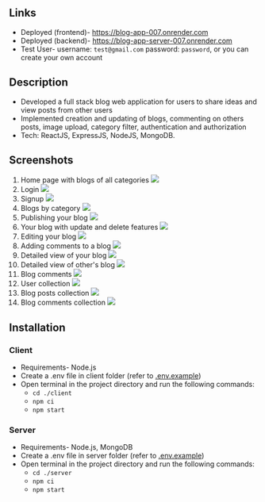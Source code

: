 ## Links

- Deployed (frontend)- https://blog-app-007.onrender.com
- Deployed (backend)- https://blog-app-server-007.onrender.com
- Test User- username: `test@gmail.com` password: `password`, or you can create your own account

## Description

- Developed a full stack blog web application for users to share ideas and view posts from other users
- Implemented creation and updating of blogs, commenting on others posts, image upload, category filter, authentication and authorization
- Tech: ReactJS, ExpressJS, NodeJS, MongoDB.

## Screenshots

1. Home page with blogs of all categories
   ![](https://github.com/yashverma03/blog-app/assets/94443269/4adfef4e-24df-40d2-aef0-eb35cf784da3)
2. Login
   ![](https://github.com/yashverma03/blog-app/assets/94443269/64a95472-dbe9-4021-aaf8-c8b8910979bd)
3. Signup
   ![](https://github.com/yashverma03/blog-app/assets/94443269/92e60f2c-32d7-46c8-a375-d9a67c983a56)
4. Blogs by category
   ![](https://github.com/yashverma03/blog-app/assets/94443269/370b904c-ba2b-4f99-9a30-76552b339892)
5. Publishing your blog
   ![](https://github.com/yashverma03/blog-app/assets/94443269/a4191672-7cc3-4cf8-83d3-f10450a6a0c0)
6. Your blog with update and delete features
   ![](https://github.com/yashverma03/blog-app/assets/94443269/804aa973-9178-43fc-815c-2246c76b9acc)
7. Editing your blog
   ![](https://github.com/yashverma03/blog-app/assets/94443269/6405e67c-f992-4200-9dc6-bb9ba3448101)
8. Adding comments to a blog
   ![](https://github.com/yashverma03/blog-app/assets/94443269/aca930dc-702d-44c6-9554-693e5beb9b45)
9. Detailed view of your blog
   ![](https://github.com/yashverma03/blog-app/assets/94443269/a70d5bab-1a90-44a2-8333-a83aef30fe1d)
10. Detailed view of other's blog
    ![](https://github.com/yashverma03/blog-app/assets/94443269/c44f36b1-ca0c-49eb-bd5a-f3684aabc5ea)
11. Blog comments
    ![](https://github.com/yashverma03/blog-app/assets/94443269/06e870a2-8a50-438f-9cc2-d4cb5f806765)
12. User collection
    ![](https://github.com/yashverma03/blog/assets/94443269/0a71b1ca-92bc-49ca-ba38-4fc581cd99b9)
13. Blog posts collection
    ![](https://github.com/yashverma03/blog/assets/94443269/ec760d9b-53ff-4518-927d-d28d6e0d22ec)
14. Blog comments collection
    ![](https://github.com/yashverma03/blog/assets/94443269/3219cd55-6673-4544-bfe8-97abddfcee06)

## Installation

### Client

- Requirements- Node.js
- Create a .env file in client folder (refer to [.env.example](./client/.env.example))
- Open terminal in the project directory and run the following commands:
  - `cd ./client`
  - `npm ci`
  - `npm start`

### Server

- Requirements- Node.js, MongoDB
- Create a .env file in server folder (refer to [.env.example](./server/.env.example))
- Open terminal in the project directory and run the following commands:
  - `cd ./server`
  - `npm ci`
  - `npm start`
